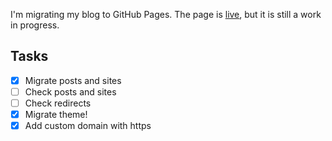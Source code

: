 I'm migrating my blog to GitHub Pages. The page is [live](https://exo.pm), but it is still a work in progress.

## Tasks
- [x] Migrate posts and sites
- [ ] Check posts and sites
- [ ] Check redirects
- [x] Migrate theme!
- [x] Add custom domain with https
